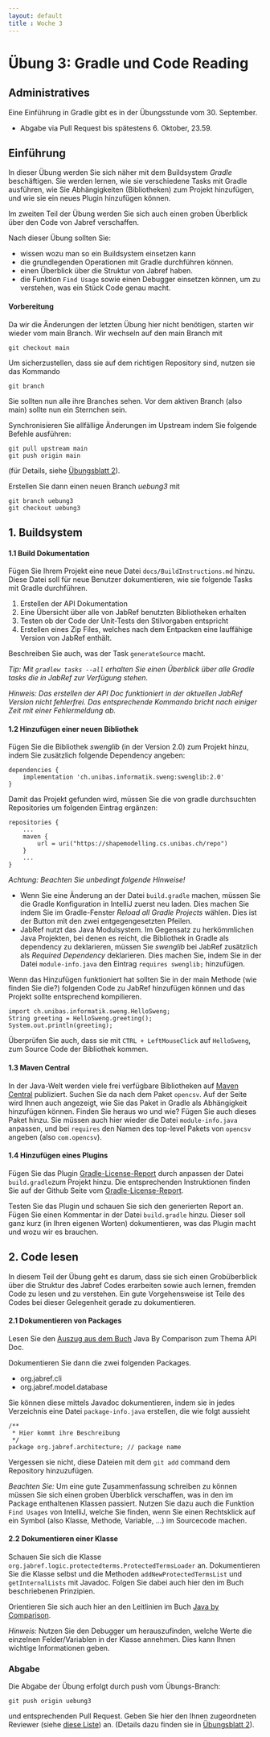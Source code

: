 ```yaml
---
layout: default
title : Woche 3
---
```

# Übung 3: Gradle und Code Reading

## Administratives

Eine Einführung in Gradle gibt es in der Übungsstunde vom 30. September. 
* Abgabe via Pull Request bis spätestens 6. Oktober, 23.59.


## Einführung

In dieser Übung werden Sie sich näher mit dem Buildsystem *Gradle* beschäftigen. Sie werden lernen, wie sie verschiedene Tasks mit Gradle ausführen, 
wie Sie Abhängigkeiten (Bibliotheken) zum Projekt hinzufügen, und wie sie ein neues Plugin hinzufügen können.

Im zweiten Teil der Übung werden Sie sich auch einen groben Überblick über den Code von Jabref verschaffen.

Nach dieser Übung sollten Sie:
* wissen wozu man so ein Buildsystem einsetzen kann
* die grundlegenden Operationen mit Gradle durchführen können.
* einen Überblick über die Struktur von Jabref haben.
* die Funktion ```Find Usage``` sowie einen Debugger einsetzen können, um zu verstehen, was ein Stück Code genau macht.


#### Vorbereitung

Da wir die Änderungen der letzten Übung hier nicht benötigen, starten wir wieder vom main Branch. Wir wechseln auf den main Branch mit
```
git checkout main
```

Um sicherzustellen, dass sie auf dem richtigen Repository sind, nutzen sie das Kommando
```
git branch
```
Sie sollten nun alle ihre Branches sehen. Vor dem aktiven Branch (also main) sollte nun ein Sternchen sein.

Synchronisieren Sie allfällige Änderungen im Upstream indem Sie folgende Befehle ausführen: 
```
git pull upstream main
git push origin main
```
(für Details, siehe [Übungsblatt 2](./first-changes)).

Erstellen Sie dann einen neuen Branch *uebung3* mit
```
git branch uebung3
git checkout uebung3
```

## 1. Buildsystem

#### 1.1 Build Dokumentation

Fügen Sie Ihrem Projekt eine neue Datei ```docs/BuildInstructions.md``` hinzu. Diese Datei soll für neue Benutzer dokumentieren, wie sie folgende Tasks mit Gradle durchführen.
1. Erstellen der API Dokumentation 
2. Eine Übersicht über alle von JabRef benutzten Bibliotheken erhalten
3. Testen ob der Code der Unit-Tests den Stilvorgaben entspricht
4. Erstellen eines Zip Files, welches nach dem Entpacken eine lauffähige Version von JabRef enthält.

Beschreiben Sie auch, was der Task ```generateSource``` macht.

*Tip: Mit ```gradlew tasks --all``` erhalten Sie einen Überblick über alle Gradle tasks die in JabRef zur Verfügung stehen.*

*Hinweis: Das erstellen der API Doc funktioniert in der aktuellen JabRef Version nicht fehlerfrei. Das entsprechende Kommando bricht nach einiger Zeit mit einer Fehlermeldung ab.*

#### 1.2 Hinzufügen einer neuen Bibliothek

Fügen Sie die Bibliothek *swenglib* (in der Version 2.0) zum Projekt hinzu, indem
Sie zusätzlich folgende Dependency angeben:

```
dependencies {
    implementation 'ch.unibas.informatik.sweng:swenglib:2.0'
}
```

Damit das Projekt gefunden wird, müssen Sie die von gradle durchsuchten Repositories um folgenden Eintrag ergänzen:
```
repositories {
    ...
    maven {
        url = uri("https://shapemodelling.cs.unibas.ch/repo")
    }
    ...
}
```
*Achtung: Beachten Sie unbedingt folgende Hinweise!*

* Wenn Sie eine Änderung an der Datei `build.gradle` machen, müssen Sie die Gradle Konfiguration in IntelliJ zuerst neu laden. Dies machen Sie indem Sie im Gradle-Fenster *Reload all Gradle Projects* wählen. Dies ist der Button mit den zwei entgegengesetzten Pfeilen. 
* JabRef nutzt das Java Modulsystem. Im Gegensatz zu herkömmlichen Java Projekten, bei denen es reicht, die Bibliothek in Gradle als dependency zu deklarieren, müssen Sie *swenglib* bei JabRef
zusätzlich als *Required Dependency* deklarieren. Dies machen Sie, indem Sie in der Datei ```module-info.java``` den Eintrag ```requires swenglib;``` hinzufügen.


Wenn das Hinzufügen funktioniert hat sollten Sie in der main Methode (wie finden Sie die?) folgenden Code zu JabRef hinzufügen können und das Projekt sollte entsprechend kompilieren.
```
import ch.unibas.informatik.sweng.HelloSweng;
String greeting = HelloSweng.greeting();
System.out.println(greeting);
```

Überprüfen Sie auch, dass sie mit ```CTRL + LeftMouseClick``` auf ```HelloSweng```, zum
Source Code der Bibliothek kommen.

#### 1.3 Maven Central

In der Java-Welt werden viele frei verfügbare Bibliotheken auf [Maven Central](https://search.maven.org) publiziert. 
Suchen Sie da nach dem Paket `opencsv`. Auf der Seite wird Ihnen auch angezeigt, wie Sie das Paket in Gradle als Abhängigkeit hinzufügen 
können. Finden Sie heraus wo und wie? Fügen Sie auch dieses Paket hinzu. Sie müssen auch hier wieder die Datei `module-info.java` anpassen, und bei `requires` den Namen des top-level Pakets von `opencsv` angeben (also `com.opencsv`). 

#### 1.4 Hinzufügen eines Plugins
Fügen Sie das Plugin [Gradle-License-Report](https://github.com/jk1/Gradle-License-Report) durch anpassen der Datei ```build.gradle```zum Projekt hinzu. Die entsprechenden Instruktionen finden Sie auf
der Github Seite vom [Gradle-License-Report](https://github.com/jk1/Gradle-License-Report).

Testen Sie das Plugin und schauen Sie sich den generierten Report an.
Fügen Sie einen Kommentar in der Datei ```build.gradle``` hinzu. Dieser soll ganz kurz (in Ihren eigenen Worten) dokumentieren, was das Plugin macht und wozu wir es brauchen.

## 2. Code lesen

In diesem Teil der Übung geht es darum, dass sie sich einen Grobüberblick über die Struktur des Jabref Codes erarbeiten sowie auch lernen, fremden Code zu lesen und zu verstehen. Ein gute Vorgehensweise ist Teile des Codes bei dieser Gelegenheit gerade zu dokumentieren.

#### 2.1 Dokumentieren von Packages

Lesen Sie den [Auszug aus dem Buch](https://adam.unibas.ch/goto_adam_file_1885896_download.html) Java By Comparison zum Thema API Doc.


Dokumentieren Sie dann die zwei folgenden Packages.

* org.jabref.cli
* org.jabref.model.database

Sie k&ouml;nnen diese mittels Javadoc dokumentieren, indem sie in jedes Verzeichnis eine Datei
```package-info.java``` erstellen, die wie folgt aussieht
```
/**
 * Hier kommt ihre Beschreibung
 */
package org.jabref.architecture; // package name
```

Vergessen sie nicht, diese Dateien mit dem ```git add``` command dem Repository hinzuzufügen.

*Beachten Sie:*
Um eine gute Zusammenfassung schreiben zu können müssen Sie sich einen groben Überblick verschaffen, was in den im Package enthaltenen Klassen passiert. Nutzen Sie dazu auch die Funktion ```Find Usages``` von IntelliJ, welche
Sie finden, wenn Sie einen Rechtsklick auf ein Symbol (also Klasse, Methode, Variable, ...) im Sourcecode machen.

#### 2.2 Dokumentieren einer Klasse

Schauen Sie sich die Klasse
```org.jabref.logic.protectedterms.ProtectedTermsLoader``` an. Dokumentieren Sie die Klasse selbst und die Methoden `addNewProtectedTermsList` und `getInternalLists` mit Javadoc. Folgen Sie dabei auch hier den im Buch beschriebenen Prinzipien.


Orientieren Sie sich auch hier an den Leitlinien im Buch [Java by Comparison](https://adam.unibas.ch/goto_adam_file_1885896_download.html). 

*Hinweis:* Nutzen Sie den Debugger um herauszufinden, welche Werte die einzelnen Felder/Variablen in der Klasse annehmen. Dies kann Ihnen wichtige Informationen geben. 


### Abgabe
Die Abgabe der Übung erfolgt durch push vom Übungs-Branch:
```
git push origin uebung3
```
und entsprechenden Pull Request. Geben Sie hier den Ihnen zugeordneten Reviewer (siehe [diese Liste](https://adam.unibas.ch/goto_adam_file_1879922_download.html)) an. 
(Details dazu finden sie in [&Uuml;bungsblatt 2](./first-changes)).

